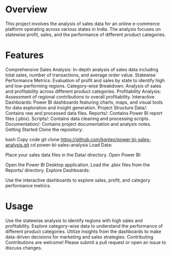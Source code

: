 # Overview
This project involves the analysis of sales data for an online e-commerce platform operating across various states in India. The analysis focuses on statewise profit, sales, and the performance of different product categories.

# Features
Comprehensive Sales Analysis: In-depth analysis of sales data including total sales, number of transactions, and average order value.
Statewise Performance Metrics: Evaluation of profit and sales by state to identify high and low-performing regions.
Category-wise Breakdown: Analysis of sales and profitability across different product categories.
Profitability Analysis: Assessment of regional contributions to overall profitability.
Interactive Dashboards: Power BI dashboards featuring charts, maps, and visual tools for data exploration and insight generation.
Project Structure
Data/: Contains raw and processed data files.
Reports/: Contains Power BI report files (.pbix).
Scripts/: Contains data cleaning and processing scripts.
Documentation/: Contains project documentation and analysis notes.
Getting Started
Clone the repository:

bash
Copy code
git clone https://github.com/kgnleo/power-bi-sales-analysis.git
cd power-bi-sales-analysis
Load Data:

Place your sales data files in the Data/ directory.
Open Power BI:

Open the Power BI Desktop application.
Load the .pbix files from the Reports/ directory.
Explore Dashboards:

Use the interactive dashboards to explore sales, profit, and category performance metrics.
# Usage
Use the statewise analysis to identify regions with high sales and profitability.
Explore category-wise data to understand the performance of different product categories.
Utilize insights from the dashboards to make data-driven decisions for marketing and sales strategies.
Contributing
Contributions are welcome! Please submit a pull request or open an issue to discuss changes.
